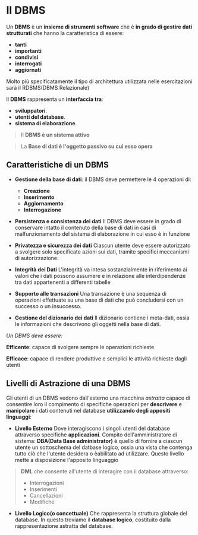 # Il DBMS

Un **DBMS** è un **insieme di strumenti software** che è **in grado di gestire dati strutturati** che hanno la caratteristica di essere:
- **tanti**
- **importanti**
- **condivisi**
- **interrogati**
- **aggiornati**

Molto più specificatamente il tipo di architettura utilizzata nelle esercitazioni sarà il RDBMS(DBMS Relazionale)

Il **DBMS** rappresenta un **interfaccia tra**:
- **sviluppatori**.
- **utenti del database**.
- **sistema di elaborazione**.

> Il **DBMS è un sistema attivo**

> La **Base di dati è l'oggetto passivo su cui esso opera**


## Caratteristiche di un DBMS

- **Gestione della base di dati**: il DBMS deve permettere le 4 operazioni di:
	- **Creazione**
	- **Inserimento**
	- **Aggiornamento**
	- **Interrogazione**

- **Persistenza e consistenza dei dati**
Il DBMS deve essere in grado di conservare intatto il contenuto della base di dati in casi di malfunzionamento del sistema di elaborazione in cui esso è in funzione

- **Privatezza e sicurezza dei dati**
Ciascun utente deve essere autorizzato a svolgere solo specificate azioni sui dati, tramite specifici meccanismi di autorizzazione.

- **Integrità dei Dati**
L'integrità va intesa sostanzialmente in riferimento ai valori che i dati possono assumere e in relazione alle interdipendenze tra dati appartenenti a differenti tabelle

- **Supporto alle transazioni**
Una transazione è una sequenza di operazioni effettuate su una base di dati che può concludersi con un successo o un insuccesso.

- **Gestione del dizionario dei dati**
Il dizionario contiene i meta-dati, ossia le informazioni che descrivono gli oggetti nella base di dati.

*Un DBMS deve essere:*

**Efficente**: capace di svolgere sempre le operazioni richieste

**Efficace**: capace di rendere produttive e semplici le attività richieste dagli utenti

## Livelli di Astrazione di una DBMS

Gli utenti di un DBMS vedono dall'esterno una macchina *astratta* capace di consentire loro il compimento di specifiche operazioni per **descrivere** e **manipolare** i dati contenuti nel database **utilizzando degli appositi linguaggi**:

- **Livello Esterno**
Dove interagiscono i singoli utenti del database attraverso specifiche **applicazioni**.
Compito dell'amministratore di sistema: **DBA(Data Base administrator)** è quello di fornire a ciascun utente un sottoschema del datbase logico, ossia una vista che contenga tutto ciò che l'utente desidera o èabilitato ad utilizzare.
Questo livello mette a disposizione l'apposito linguaggio 
> **DML** 
> che consente all'utente di interagire con il database attraverso:
> - Interrogazioni
> - Inserimenti
> - Cancellazioni
> - Modifiche
- **Livello Logico(o concettuale)**
Che rappresenta la struttura globale del database.
In questo troviamo il **database logico**, costituito dalla rappresentazione astratta del database.
<!--stackedit_data:
eyJoaXN0b3J5IjpbLTEwNDM3MjYwOTIsMTc1MTgwMTg1NiwyMD
I1OTI3NjQwLC0yMzM4OTM2NzMsNjc4NjgxMDUxXX0=
-->